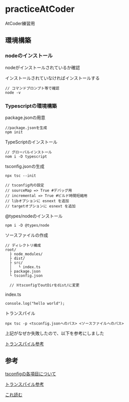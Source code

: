 # practiceAtCoder
AtCoder練習用

## 環境構築

### nodeのインストール

nodeがインストールされているか確認

インストールされていなければインストールする

```
// コマンドプロンプト等で確認
node -v
```

### Typescriptの環境構築

package.jsonの用意

```
//package.jsonを生成
npm init
```

TypeScriptのインストール

```
// グローバルインストール
nom i -D typescript
```

tsconfig.jsonの生成

```
npx tsc --init

// tsconfig内の設定
// sourceMap => True #デバッグ用
// incremental => True #ビルド時間短縮用
// libオプションに esnext を追加
// targetオプションに esnext を追加
```

@types/nodeのインストール
```
npm i -D @types/node
```

ソースファイルの作成
```
// ディレクトリ構成
root/
  ├ node_modules/
  ├ dist/
  ├ src/
  │   └ index.ts
  ├ package.json
  └ tsconfig.json

  // ※tsconfigでoutDirをdist/に変更
```

index.ts
```
console.log("hello world");
```

トランスパイル
```
npx tsc -p <tsconfig.jsonへのパス> <ソースファイルへのパス>
```

上記がなぜか失敗したので、以下を参考にしました

[トランスパイル参考](https://qiita.com/Yuu_tsm/items/2676a7bc5ad4fe374a18)


## 参考

[tsconfigの各項目について](https://qiita.com/ryokkkke/items/390647a7c26933940470)

[トランスパイル参考](https://qiita.com/Yuu_tsm/items/2676a7bc5ad4fe374a18)

[これ読む](https://qiita.com/cosocaf/items/255003ecec1d3badfc7b)